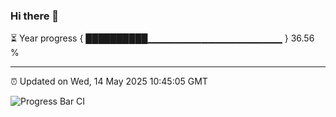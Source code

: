 ### Hi there 👋

⏳ Year progress { ██████████▁▁▁▁▁▁▁▁▁▁▁▁▁▁▁▁▁▁▁▁ } 36.56 %

---

⏰ Updated on Wed, 14 May 2025 10:45:05 GMT

![Progress Bar CI](https://github.com/IshwaranRudhara/GIT-ACTION/workflows/Progress%20Bar%20CI/badge.svg)
